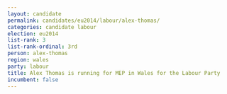 ```yaml
---
layout: candidate
permalink: candidates/eu2014/labour/alex-thomas/
categories: candidate labour
election: eu2014
list-rank: 3
list-rank-ordinal: 3rd
person: alex-thomas
region: wales
party: labour
title: Alex Thomas is running for MEP in Wales for the Labour Party
incumbent: false
---
```

